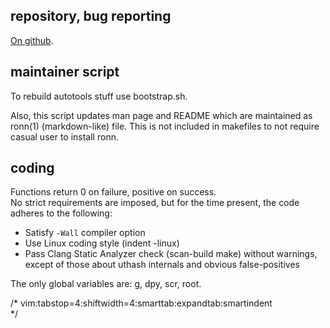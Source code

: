 
repository, bug reporting
-------------------------

[On github](https://github.com/sagb/alttab).

maintainer script
-----------------

To rebuild autotools stuff use bootstrap.sh.

Also, this script updates man page and README which are maintained 
as ronn(1) (markdown-like) file.
This is not included in makefiles to not require casual user 
to install ronn.

coding
------

Functions return 0 on failure, positive on success.  
No strict requirements are imposed, but for the time present, the code
adheres to the following:

* Satisfy `-Wall` compiler option
* Use Linux coding style (indent -linux)
* Pass Clang Static Analyzer check (scan-build make) without warnings, except of those about uthash internals and obvious false-positives

The only global variables are: g, dpy, scr, root.

/* vim:tabstop=4:shiftwidth=4:smarttab:expandtab:smartindent  
*/

